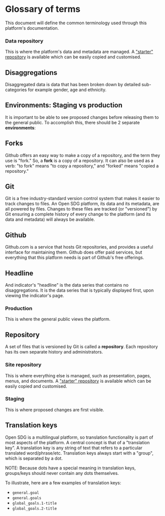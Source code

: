 <h1>Glossary of terms</h1>

This document will define the common terminology used through this platform's documentation.

### Data repository

This is where the platform's data and metadata are managed. A ["starter" repository](https://github.com/open-sdg/open-sdg-data-starter) is available which can be easily copied and customised.

## Disaggregations

Disaggregated data is data that has been broken down by detailed sub-categories for example gender, age and ethnicity. 

## Environments: Staging vs production

It is important to be able to see proposed changes before releasing them to the general public. To accomplish this, there should be 2 separate __environments__:

## Forks

Github offers an easy way to make a copy of a repository, and the term they use is "fork." So, a __fork__ is a copy of a repository. It can also be used as a verb: "to fork" means "to copy a repository," and "forked" means "copied a repository."

## Git

Git is a free industry-standard version control system that makes it easier to track changes to files. An Open SDG platform, its data and its metadata, are all powered by files. Changes to these files are tracked (or "versioned") by Git ensuring a complete history of every change to the platform (and its data and metadata) will always be available.

## Github

Github.com is a service that hosts Git repositories, and provides a useful interface for maintaining them. Github does offer paid services, but everything that this platform needs is part of Github's free offerings.

## Headline

And indicator's "headline" is the data series that contains no disaggregations. It is the data series that is typically displayed first, upon viewing the indicator's page.

### Production

This is where the general public views the platform.

## Repository

A set of files that is versioned by Git is called a __repository__. Each repository has its own separate history and administrators.

### Site repository

This is where everything else is managed, such as presentation, pages, menus, and documents.  A ["starter" repository](https://github.com/open-sdg/open-sdg-site-starter) is available which can be easily copied and customised.

### Staging

This is where proposed changes are first visible.

## Translation keys

Open SDG is a multilingual platform, so translation functionality is part of most aspects of the platform. A central concept is that of a "translation key". A translation key is any string of text that refers to a particular translated word/phrase/etc. Translation keys always start with a "group", which is separated by a dot.

NOTE: Because dots have a special meaning in translation keys, groups/keys should never contain any dots themselves.

To illustrate, here are a few examples of translation keys:

* `general.goal`
* `general.goals`
* `global_goals.1-title`
* `global_goals.2-title`


